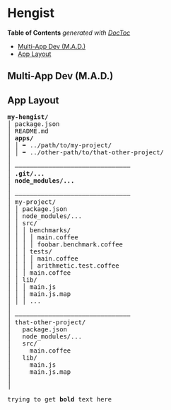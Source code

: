 
# Hengist


<!-- START doctoc generated TOC please keep comment here to allow auto update -->
<!-- DON'T EDIT THIS SECTION, INSTEAD RE-RUN doctoc TO UPDATE -->
**Table of Contents**  *generated with [DocToc](https://github.com/thlorenz/doctoc)*

- [Multi-App Dev (M.A.D.)](#multi-app-dev-mad)
- [App Layout](#app-layout)

<!-- END doctoc generated TOC please keep comment here to allow auto update -->



## Multi-App Dev (M.A.D.)

## App Layout



<pre>
<strong>my-hengist/</strong>
│ package.json
│ README.md
│ <strong>apps/</strong>
│ │ ➡ ../path/to/my-project/
│ │ ➡ ../other-path/to/that-other-project/
│ 
│ ———————————————————————————————
│ <strong>.git/...</strong>
│ <strong>node_modules/...</strong>
│ 
│ ———————————————————————————————
│ my-project/
│ │ package.json
│ │ node_modules/...
│ │ src/
│ │ │ benchmarks/
│ │ │ │ main.coffee
│ │ │ │ foobar.benchmark.coffee
│ │ │ tests/
│ │ │ │ main.coffee
│ │ │ │ arithmetic.test.coffee
│ │ │ main.coffee
│ │ lib/
│ │ │ main.js
│ │ │ main.js.map
│ │ │ ...
│ 
│ ———————————————————————————————
│ that-other-project/
│   package.json
│   node_modules/...
│   src/
│     main.coffee
│   lib/
│     main.js
│     main.js.map
│ 
│ 
</pre>

<pre>trying to get <strong>bold</strong> text here</pre>

